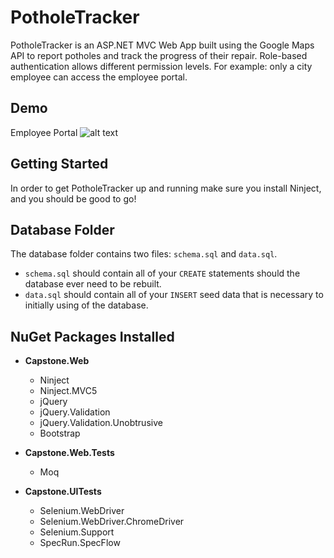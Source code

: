 # PotholeTracker

PotholeTracker is an ASP.NET MVC Web App built using the Google Maps API to report potholes and track the progress of their repair. Role-based authentication allows different permission levels. For example: only a city employee can access the employee portal.

## Demo

Employee Portal
![alt text](https://media.giphy.com/media/YsQAOHoJ5h7dm/giphy.gif)

## Getting Started

In order to get PotholeTracker up and running make sure you install Ninject, and you should be good to go!

## Database Folder

The database folder contains two files: `schema.sql` and `data.sql`.

- `schema.sql` should contain all of your `CREATE` statements should the database ever need to be rebuilt.
- `data.sql` should contain all of your `INSERT` seed data that is necessary to initially using of the database.

## NuGet Packages Installed
 
- **Capstone.Web**
    - Ninject
    - Ninject.MVC5
    - jQuery
    - jQuery.Validation
    - jQuery.Validation.Unobtrusive
    - Bootstrap

- **Capstone.Web.Tests**
    - Moq

- **Capstone.UITests**
    - Selenium.WebDriver
    - Selenium.WebDriver.ChromeDriver
    - Selenium.Support
    - SpecRun.SpecFlow

